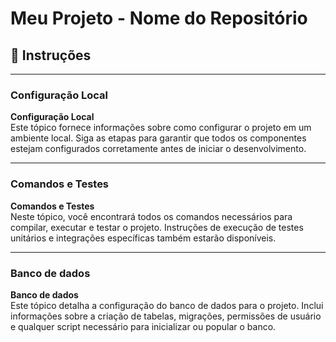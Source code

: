 # **Meu Projeto - Nome do Repositório**

## 📝 **Instruções**

---

### Configuração Local
**Configuração Local**  
Este tópico fornece informações sobre como configurar o projeto em um ambiente local. Siga as etapas para garantir que todos os componentes estejam configurados corretamente antes de iniciar o desenvolvimento.

---

### Comandos e Testes
**Comandos e Testes**  
Neste tópico, você encontrará todos os comandos necessários para compilar, executar e testar o projeto. Instruções de execução de testes unitários e integrações específicas também estarão disponíveis.

---

### Banco de dados
**Banco de dados**  
Este tópico detalha a configuração do banco de dados para o projeto. Inclui informações sobre a criação de tabelas, migrações, permissões de usuário e qualquer script necessário para inicializar ou popular o banco.

